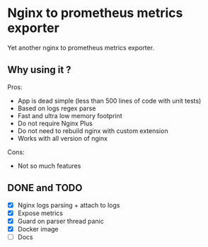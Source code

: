 # Nginx to prometheus metrics exporter

Yet another nginx to prometheus metrics exporter.

## Why using it ?

Pros:

- App is dead simple (less than 500 lines of code with unit tests)
- Based on logs regex parse
- Fast and ultra low memory footprint
- Do not require Nginx Plus
- Do not need to rebuild nginx with custom extension
- Works with all version of nginx

Cons:

- Not so much features

## DONE and TODO

- [x] Nginx logs parsing + attach to logs
- [x] Expose metrics
- [x] Guard on parser thread panic
- [x] Docker image
- [ ] Docs
